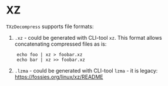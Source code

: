 XZ
===
`TXzDecompress` supports file formats:
1) `.xz` - could be generated with CLI-tool `xz`. This format allows concatenating compressed files as is:
```
    echo foo | xz > foobar.xz
    echo bar | xz >> foobar.xz
```
2) `.lzma` - could be generated with CLI-tool `lzma` - it is legacy: https://fossies.org/linux/xz/README
